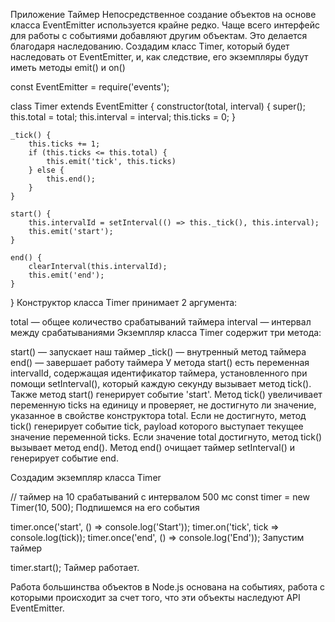 Приложение Таймер
Непосредственное создание объектов на основе класса EventEmitter используется крайне редко.
Чаще всего интерфейс для работы с событиями добавляют другим объектам. Это делается благодаря наследованию.
Создадим класс Timer, который будет наследовать от EventEmitter, и, как следствие, его экземпляры будут иметь методы emit() и on()

const EventEmitter = require('events');

class Timer extends EventEmitter {
    constructor(total, interval) {
        super();
        this.total = total;
        this.interval = interval;
        this.ticks = 0;
    }

    _tick() {
        this.ticks += 1;
        if (this.ticks <= this.total) {
            this.emit('tick', this.ticks)
        } else {
            this.end();
        }
    }

    start() {
        this.intervalId = setInterval(() => this._tick(), this.interval);
        this.emit('start');
    }

    end() {
        clearInterval(this.intervalId);
        this.emit('end');
    }
}
Конструктор класса Timer принимает 2 аргумента:

total — общее количество срабатываний таймера
interval — интервал между срабатываниями
Экземпляр класса Timer содержит три метода:

start() — запускает наш таймер
_tick() — внутренный метод таймера
end() — завершает работу таймера
У метода start() есть переменная intervalId, содержащая идентификатор таймера, установленного при помощи setInterval(), который каждую секунду вызывает метод tick(). Также метод start() генерирует событие 'start'.
Метод tick() увеличивает переменную ticks на единицу и проверяет, не достигнуто ли значение, указанное в свойстве конструктора total.
Если не достигнуто, метод tick() генерирует событие tick, payload которого выступает текущее значение переменной ticks.
Если значение total достигнуто, метод tick() вызывает метод end().
Метод end() очищает таймер setInterval() и генерирует событие end.

Создадим экземпляр класса Timer

// таймер на 10 срабатываний с интервалом 500 мс
const timer = new Timer(10, 500);
Подпишемся на его события

timer.once('start', () => console.log('Start'));
timer.on('tick', tick => console.log(tick));
timer.once('end', () => console.log('End'));
Запустим таймер

timer.start();
Таймер работает.

Работа большинства объектов в Node.js основана на событиях, работа с которыми происходит за счет того, что эти объекты наследуют API EventEmitter.